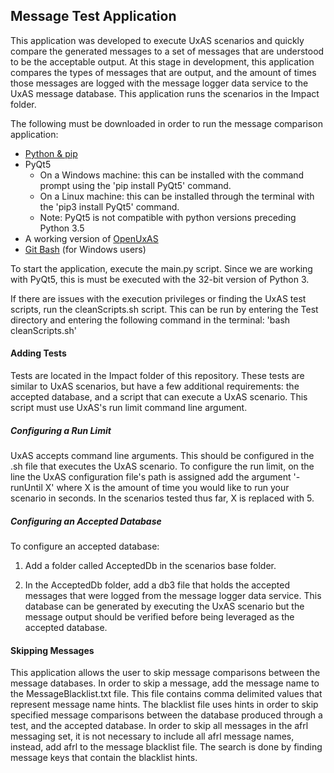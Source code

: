 ## Message Test Application

This application was developed to execute UxAS scenarios and quickly compare the generated messages to a set of messages that are understood to be the acceptable output. At this stage in development, this application compares the types of messages that are output, and the amount of times those messages are logged with the message logger data service to the UxAS message database. This application runs the scenarios in the Impact folder.

The following must be downloaded in order to run the message comparison application:

* [Python & pip](https://www.python.org/ftp/python/3.6.1/python-3.6.1.exe)
* PyQt5
  * On a Windows machine: this can be installed with the command prompt using the 'pip install PyQt5' command.
  * On a Linux machine: this can be installed through the terminal with the 'pip3 install PyQt5' command.
  * Note: PyQt5 is not compatible with python versions preceding Python 3.5
* A working version of [OpenUxAS](https://github.com/afrl-rq/OpenUxAS)
* [Git Bash](https://git-scm.com/download/win) (for Windows users)

To start the application, execute the main.py script. Since we are working with PyQt5, this is must be executed with the 32-bit version of Python 3.

If there are issues with the execution privileges or finding the UxAS test scripts, run the cleanScripts.sh script. This can be run by entering the Test directory and entering the following command in the terminal: 'bash cleanScripts.sh'

#### Adding Tests ####

Tests are located in the Impact folder of this repository. These tests are similar to UxAS scenarios, but have a few additional requirements: the accepted database, and a script that can execute a UxAS scenario. This script must use UxAS's run limit command line argument.

##### Configuring a Run Limit #####

UxAS accepts command line arguments. This should be configured in the .sh file that executes the UxAS scenario. To configure the run limit, on the line the UxAS configuration file's path is assigned add the argument '-runUntil X' where X is the amount of time you would like to run your scenario in seconds. In the scenarios tested thus far, X is replaced with 5.

##### Configuring an Accepted Database #####

To configure an accepted database:

1. Add a folder called AcceptedDb in the scenarios base folder.

2. In the AcceptedDb folder, add a db3 file that holds the accepted messages that were logged from the message logger data service. This database can be generated by executing the UxAS scenario but the message output should be verified before being leveraged as the accepted database.

#### Skipping Messages ####

This application allows the user to skip message comparisons between the message databases. In order to skip a message, add the message name to the MessageBlacklist.txt file. This file contains comma delimited values that represent message name hints. The blacklist file uses hints in order to skip specified message comparisons between the database produced through a test, and the accepted database. In order to skip all messages in the afrl messaging set, it is not necessary to include all afrl message names, instead, add afrl to the message blacklist file. The search is done by finding message keys that contain the blacklist hints.
